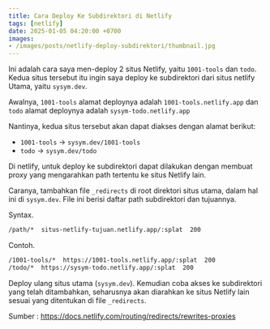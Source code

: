 ```yaml
---
title: Cara Deploy Ke Subdirektori di Netlify
tags: [netlify]
date: 2025-01-05 04:20:00 +0700
images:
- /images/posts/netlify-deploy-subdirektori/thumbnail.jpg
---
```


Ini adalah cara saya men-deploy 2 situs Netlify, yaitu `1001-tools` dan `todo`. Kedua situs tersebut itu ingin saya deploy ke subdirektori dari situs netlify Utama, yaitu `sysym.dev`.

<!--more-->

Awalnya, `1001-tools` alamat deploynya adalah `1001-tools.netlify.app` dan `todo` alamat deploynya adalah `sysym-todo.netlify.app`

Nantinya, kedua situs tersebut akan dapat diakses dengan alamat berikut:

- `1001-tools` -> `sysym.dev/1001-tools`
- `todo` -> `sysym.dev/todo`

Di netlify, untuk deploy ke subdirektori dapat dilakukan dengan membuat proxy yang mengarahkan path tertentu ke situs Netlify lain.

Caranya,  tambahkan file `_redirects` di root direktori situs utama, dalam hal ini di `sysym.dev`. File ini berisi daftar path subdirektori dan tujuannya.

Syntax.

```bash
/path/*  situs-netlify-tujuan.netlify.app/:splat  200
```

Contoh.

```bash
/1001-tools/*  https://1001-tools.netlify.app/:splat  200
/todo/*  https://sysym-todo.netlify.app/:splat  200
```

Deploy ulang situs utama (`sysym.dev`). Kemudian coba akses ke subdirektori yang telah ditambahkan, seharusnya akan diarahkan ke situs Netlify lain sesuai yang ditentukan di file `_redirects`.

Sumber : https://docs.netlify.com/routing/redirects/rewrites-proxies